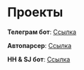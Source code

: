 # Проекты

**Телеграм бот**: [Ссылка](https://github.com/Dadoxr/russianvpn)

**Автопарсер**: [Ссылка](https://github.com/Dadoxr/parser)

**HH & SJ бот**: [Ссылка](https://github.com/Dadoxr/vacancy_project)

